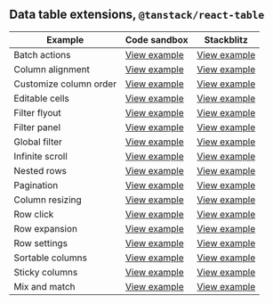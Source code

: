 ## Data table extensions, `@tanstack/react-table`

| Example                | Code sandbox                                                                                                          | Stackblitz                                                                                                          |
| ---------------------- | --------------------------------------------------------------------------------------------------------------------- | ------------------------------------------------------------------------------------------------------------------- |
| Batch actions          | [View example](https://codesandbox.io/s/github/carbon-design-system/tanstack-carbon/tree/main/react/batch-actions)    | [View example](https://stackblitz.com/github/carbon-design-system/tanstack-carbon/tree/main/react/batch-actions)    |
| Column alignment       | [View example](https://codesandbox.io/s/github/carbon-design-system/tanstack-carbon/tree/main/react/column-alignment) | [View example](https://stackblitz.com/github/carbon-design-system/tanstack-carbon/tree/main/react/column-alignment) |
| Customize column order | [View example](https://codesandbox.io/s/github/carbon-design-system/tanstack-carbon/tree/main/react/customizeColumns) | [View example](https://stackblitz.com/github/carbon-design-system/tanstack-carbon/tree/main/react/customizeColumns) |
| Editable cells         | [View example](https://codesandbox.io/s/github/carbon-design-system/tanstack-carbon/tree/main/react/editableCells)    | [View example](https://stackblitz.com/github/carbon-design-system/tanstack-carbon/tree/main/react/editableCells)    |
| Filter flyout          | [View example](https://codesandbox.io/s/github/carbon-design-system/tanstack-carbon/tree/main/react/filterFlyout)     | [View example](https://stackblitz.com/github/carbon-design-system/tanstack-carbon/tree/main/react/filterFlyout)     |
| Filter panel           | [View example](https://codesandbox.io/s/github/carbon-design-system/tanstack-carbon/tree/main/react/filterPanel)      | [View example](https://stackblitz.com/github/carbon-design-system/tanstack-carbon/tree/main/react/filterPanel)      |
| Global filter          | [View example](https://codesandbox.io/s/github/carbon-design-system/tanstack-carbon/tree/main/react/globalFilter)     | [View example](https://stackblitz.com/github/carbon-design-system/tanstack-carbon/tree/main/react/globalFilter)     |
| Infinite scroll        | [View example](https://codesandbox.io/s/github/carbon-design-system/tanstack-carbon/tree/main/react/infiniteScroll)   | [View example](https://stackblitz.com/github/carbon-design-system/tanstack-carbon/tree/main/react/infiniteScroll)   |
| Nested rows            | [View example](https://codesandbox.io/s/github/carbon-design-system/tanstack-carbon/tree/main/react/nestedRows)       | [View example](https://stackblitz.com/github/carbon-design-system/tanstack-carbon/tree/main/react/nestedRows)       |
| Pagination             | [View example](https://codesandbox.io/s/github/carbon-design-system/tanstack-carbon/tree/main/react/pagination)       | [View example](https://stackblitz.com/github/carbon-design-system/tanstack-carbon/tree/main/react/pagination)       |
| Column resizing        | [View example](https://codesandbox.io/s/github/carbon-design-system/tanstack-carbon/tree/main/react/resizing)         | [View example](https://stackblitz.com/github/carbon-design-system/tanstack-carbon/tree/main/react/resizing)         |
| Row click              | [View example](https://codesandbox.io/s/github/carbon-design-system/tanstack-carbon/tree/main/react/row-click)        | [View example](https://stackblitz.com/github/carbon-design-system/tanstack-carbon/tree/main/react/row-click)        |
| Row expansion          | [View example](https://codesandbox.io/s/github/carbon-design-system/tanstack-carbon/tree/main/react/rowExpansion)     | [View example](https://stackblitz.com/github/carbon-design-system/tanstack-carbon/tree/main/react/rowExpansion)     |
| Row settings           | [View example](https://codesandbox.io/s/github/carbon-design-system/tanstack-carbon/tree/main/react/row-settings)     | [View example](https://stackblitz.com/github/carbon-design-system/tanstack-carbon/tree/main/react/row-settings)     |
| Sortable columns       | [View example](https://codesandbox.io/s/github/carbon-design-system/tanstack-carbon/tree/main/react/sortable)         | [View example](https://stackblitz.com/github/carbon-design-system/tanstack-carbon/tree/main/react/sortable)         |
| Sticky columns         | [View example](https://codesandbox.io/s/github/carbon-design-system/tanstack-carbon/tree/main/react/sticky-columns)   | [View example](https://stackblitz.com/github/carbon-design-system/tanstack-carbon/tree/main/react/sticky-columns)   |
| Mix and match          | [View example](https://codesandbox.io/s/github/carbon-design-system/tanstack-carbon/tree/main/react/mix-and-match)    | [View example](https://stackblitz.com/github/carbon-design-system/tanstack-carbon/tree/main/react/mix-and-match)    |
